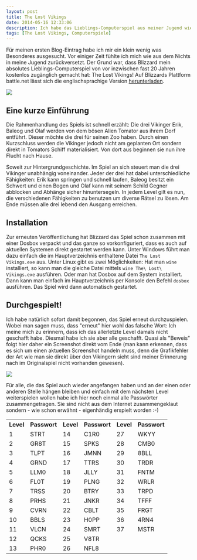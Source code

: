 ```yaml
---
layout: post
title: The Lost Vikings
date: 2014-05-16 12:33:06
description: Ich habe das Lieblings-Computerspiel aus meiner Jugend wiedergefunden und konnte es nun nach langer Zeit endlich erfolgreich durchspielen.
tags: [The Lost Vikings, Computerspiele]
---
```


F&uuml;r meinen ersten Blog-Eintrag habe ich mir ein klein wenig was Besonderes ausgesucht. Vor einiger Zeit f&uuml;hlte ich mich wie aus dem Nichts in meine Jugend zur&uuml;ckversetzt. Der Grund war, dass Blizzard mein absolutes Lieblings-Computerspiel von vor inzwischen fast 20 Jahren kostenlos zug&auml;nglich gemacht hat: The Lost Vikings! Auf Blizzards Plattform battle.net l&auml;sst sich die englischsprachige Version [herunterladen][battlenet]. 

![][thelostvikings_logo]

## Eine kurze Einf&uuml;hrung

Die Rahmenhandlung des Spiels ist schnell erz&auml;hlt: Die drei Vikinger Erik, Baleog und Olaf werden von dem b&ouml;sen Alien Tomator aus ihrem Dorf entf&uuml;hrt. Dieser m&ouml;chte die drei f&uuml;r seinen Zoo haben. Durch einen Kurzschluss werden die Vikinger jedoch nicht am geplanten Ort sondern direkt in Tomators Schiff materialisiert. Von dort aus beginnen sie nun ihre Flucht nach Hause.

Soweit zur Hintergrundgeschichte. Im Spiel an sich steuert man die drei Vikinger unabh&auml;ngig voneinander. Jeder der drei hat dabei unterschiedliche F&auml;higkeiten: Erik kann springen und schnell laufen, Baleog besitzt ein Schwert und einen Bogen und Olaf kann mit seinem Schild Gegner abblocken und Abh&auml;nge sicher hinuntersegeln. In jedem Level gilt es nun, die verschiedenen F&auml;higkeiten zu benutzen um diverse R&auml;tsel zu l&ouml;sen. Am Ende m&uuml;ssen alle drei lebend den Ausgang erreichen.

## Installation

Zur erneuten Ver&ouml;ffentlichung hat Blizzard das Spiel schon zusammen mit einer Dosbox verpackt und das ganze so vorkonfiguriert, dass es auch auf aktuellen Systemen direkt gestartet werden kann. Unter Windows f&uuml;hrt man dazu einfach die im Hauptverzeichnis enthaltene Datei `The Lost Vikings.exe` aus. Unter Linux gibt es zwei M&ouml;glichkeiten: Hat man `wine` installiert, so kann man die gleiche Datei mittels `wine The\ Lost\ Vikings.exe` ausf&uuml;hren. Oder man hat Dosbox auf dem System installiert. Dann kann man einfach im Hauptverzeichnis per Konsole den Befehl `dosbox` ausf&uuml;hren. Das Spiel wird dann automatisch gestartet.

## Durchgespielt!

Ich habe nat&uuml;rlich sofort damit begonnen, das Spiel erneut durchzuspielen. Wobei man sagen muss, dass &quot;erneut&quot; hier wohl das falsche Wort: Ich meine mich zu erinnern, dass ich das allerletzte Level damals nicht geschafft habe. Diesmal habe ich sie aber alle geschafft. Quasi als &quot;Beweis&quot; folgt hier daher ein Screenshot direkt vom Ende (man kann erkennen, dass es sich um einen aktuellen Screenshot handeln muss, denn die Grafikfehler der Art wie man sie direkt &uuml;ber den Vikingern sieht sind meiner Erinnerung nach im Originalspiel nicht vorhanden gewesen). 

![][thelostvikings_level1]

F&uuml;r alle, die das Spiel auch wieder angefangen haben und an der einen oder anderen Stelle h&auml;ngen bleiben und einfach mit dem n&auml;chsten Level weiterspielen wollen habe ich hier noch einmal alle Passw&ouml;rter zusammengetragen. Sie sind nicht aus dem Internet zusammengeklaut sondern - wie schon erw&auml;hnt - eigenh&auml;ndig erspielt worden :-)

<table>
	<tr>
		<th>Level</th>
		<th>Passwort</th>		
		<th>Level</th>
		<th>Passwort</th>		
		<th>Level</th>
		<th>Passwort</th>		
	</tr>
	<tr>
		<td>1</td><td>STRT</td>
		<td>14</td><td>C1R0</td>
		<td>27</td><td>WKYY</td>
	</tr>
	<tr>
		<td>2</td><td>GR8T</td>
		<td>15</td><td>SPKS</td>
		<td>28</td><td>CMB0</td>
	</tr>
	<tr>
		<td>3</td><td>TLPT</td>
		<td>16</td><td>JMNN</td>
		<td>29</td><td>8BLL</td>
	</tr>
	<tr>
		<td>4</td><td>GRND</td>
		<td>17</td><td>TTRS</td>
		<td>30</td><td>TRDR</td>
	</tr>
	<tr>
		<td>5</td><td>LLM0</td>
		<td>18</td><td>JLLY</td>
		<td>31</td><td>FNTM</td>
	</tr>
	<tr>
		<td>6</td><td>FL0T</td>
		<td>19</td><td>PLNG</td>
		<td>32</td><td>WRLR</td>
	</tr>
	<tr>
		<td>7</td><td>TRSS</td>
		<td>20</td><td>BTRY</td>
		<td>33</td><td>TRPD</td>
	</tr>
	<tr>
		<td>8</td><td>PRHS</td>
		<td>21</td><td>JNKR</td>
		<td>34</td><td>TFFF</td>
	</tr>
	<tr>
		<td>9</td><td>CVRN</td>
		<td>22</td><td>CBLT</td>
		<td>35</td><td>FRGT</td>
	</tr>
	<tr>
		<td>10</td><td>BBLS</td>
		<td>23</td><td>H0PP</td>
		<td>36</td><td>4RN4</td>
	</tr>
	<tr>
		<td>11</td><td>VLCN</td>
		<td>24</td><td>SMRT</td>
		<td>37</td><td>MSTR</td>
	</tr>
	<tr>
		<td>12</td><td>QCKS</td>
		<td>25</td><td>V8TR</td>		
	</tr>
	<tr>
		<td>13</td><td>PHR0</td>
		<td>26</td><td>NFL8</td>		
	</tr>
	
</table>

[battlenet]: https://us.battle.net/account/download/?show=classic
[thelostvikings_logo]: /media/images/thelostvikings-logo.png
[thelostvikings_level1]: /media/images/thelostvikings-end.png

